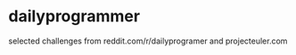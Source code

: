 dailyprogrammer
===============

selected challenges from reddit.com/r/dailyprogramer and projecteuler.com

